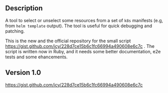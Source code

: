 ## Description

A tool to select or unselect some resources from a set of `k8s` manifests (e.g, from `helm template` output).
The tool is useful for quick debugging and patching.

This is the new and the official repository for the small script https://gist.github.com/icy/228d7ce15b6c1fc66994a490608e6c7c . 
The script is written now in Ruby, and it needs some better documentation, e2e tests and some ehancements. 

## Version 1.0

https://gist.github.com/icy/228d7ce15b6c1fc66994a490608e6c7c
